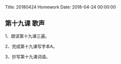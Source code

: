 Title: 20180424 Homework
Date: 2018-04-24 00:00:00


## 第十九课 歌声

1、朗读第十九课三遍。

2、完成第十九课写字本A。

3、抄写第十九课词语。
